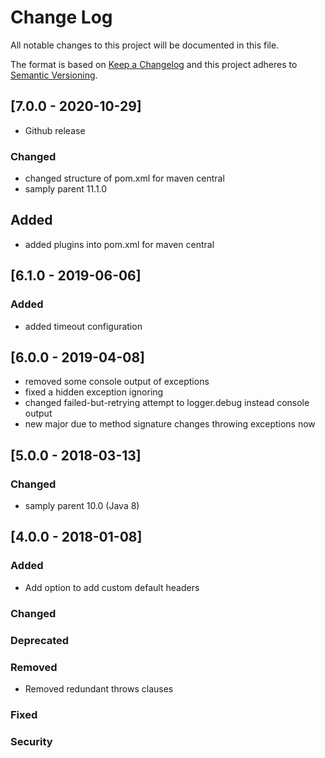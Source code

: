 # Change Log
All notable changes to this project will be documented in this file.

The format is based on [Keep a Changelog](http://keepachangelog.com/)
and this project adheres to [Semantic Versioning](http://semver.org/).

## [7.0.0 - 2020-10-29]
- Github release
### Changed
- changed structure of pom.xml for maven central
- samply parent 11.1.0
## Added
- added plugins into pom.xml for maven central

## [6.1.0 - 2019-06-06]
### Added
- added timeout configuration

## [6.0.0 - 2019-04-08]
- removed some console output of exceptions
- fixed a hidden exception ignoring
- changed failed-but-retrying attempt to logger.debug instead console output
- new major due to method signature changes throwing exceptions now

## [5.0.0 - 2018-03-13]
### Changed
- samply parent 10.0 (Java 8)

## [4.0.0 - 2018-01-08]
### Added
- Add option to add custom default headers

### Changed

### Deprecated

### Removed
- Removed redundant throws clauses

### Fixed

### Security
